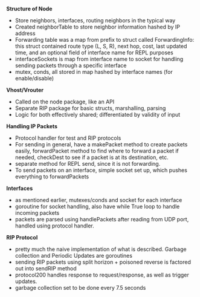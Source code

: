 **Structure of Node**
- Store neighbors, interfaces, routing neighbors in the typical way
- Created neighborTable to store neighbor information hashed by IP address
- Forwarding table was a map from prefix to struct called ForwardingInfo: this struct contained route type (L, S, R), next hop, cost, last updated time, and an optional field of interface name for REPL purposes
- interfaceSockets is map from interface name to socket for handling sending packets through a specific interface
- mutex, conds, all stored in map hashed by interface names (for enable/disable)

**Vhost/Vrouter**
- Called on the node package, like an API
- Separate RIP package for basic structs, marshalling, parsing
- Logic for both effectively shared; differentiated by validity of input

**Handling IP Packets**
- Protocol handler for test and RIP protocols
- For sending in general, have a makePacket method to create packets easily, forwardPacket method to find where to forward a packet if needed, checkDest to see if a packet is at its destination, etc.
- separate method for REPL send, since it is not forwarding.
- To send packets on an interface, simple socket set up, which pushes everything to forwardPackets

**Interfaces**
- as mentioned earlier, mutexes/conds and socket for each interface
- goroutine for socket handling, also have while True loop to handle incoming packets
- packets are parsed using handlePackets after reading from UDP port, handled using protocol handler.

**RIP Protocol**
- pretty much the naive implementation of what is described. Garbage collection and Periodic Updates are goroutines
- sending RIP packets using split horizon + poisoned reverse is factored out into sendRIP method
- protocol200 handles response to request/response, as well as trigger updates.
- garbage collection set to be done every 7.5 seconds